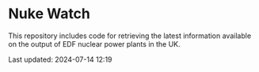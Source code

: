 # Nuke Watch

This repository includes code for retrieving the latest information available on the output of EDF nuclear power plants in the UK.

Last updated: 2024-07-14 12:19